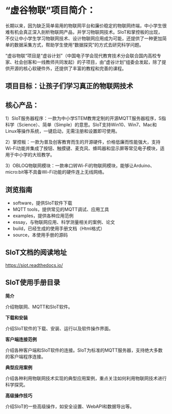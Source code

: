# “虚谷物联”项目简介：

  长期以来，因为缺乏简单易用的物联网平台和廉价稳定的物联网终端，中小学生很难有机会真正深入剖析物联网产品，并学习物联网技术。SIoT和掌控板的出现，不仅让中小学生学习物联网技术、设计物联网应用成为可能，还提供了一种更加简单的数据采集方式，帮助学生使用“数据探究”的方式去研究科学问题。
    
  “虚谷物联“项目是“虚谷计划”（中国电子学会现代教育技术分会联合国内高校专家、社会创客和一线教师共同发起）的子项目，由“虚谷计划”组委会发起，除了提供开源的核心软硬件外，还提供了丰富的教程和完善的课程。

## 项目目标：让孩子们学习真正的物联网技术

## 核心产品：
  1）SIoT服务器程序：一款为中小学STEM教育定制的开源MQTT服务器程序，S指科学（Science）、简单（Simple）的意思。SIoT支持Win10、Win7、Mac和Linux等操作系统，一键启动，无需注册和设置即可使用。
  
  2）掌控板：一款为普及创客教育而生的开源硬件，价格低廉而性能强大，支持Wi-Fi功能并集成了按钮、触摸键、麦克风、蜂鸣器和显示屏等常见电子模块，适用于中小学的大班教学。
  
  3）OBLOQ物联网模块：一款串口转Wi-Fi的物联网模块，能够让Arduino、micro:bit等不具备Wi-Fi功能的硬件连上无线网络。

## 浏览指南

- software，提供SIoT软件下载
- MQTT tools，提供常见的MQTT调试、应用工具
- examples，提供各种应用范例
- essay，与物联网应用、科学测量相关的案例、论文
- build，已经生成的使用手册文档（Html格式）
- source，本使用手册的源码

## SIoT文档的阅读地址

  https://siot.readthedocs.io/

## SIoT使用手册目录

**简介**

介绍物联网、MQTT和SIoT软件。

**下载和安装**

介绍SIoT软件的下载、安装、运行以及软件操作界面。

**客户端连接范例**

介绍各种客户端和SIoT软件的连接。SIoT为标准的MQTT服务器，支持绝大多数的客户端程序连接。

**典型应用案例**

介绍各种利用物联网技术实现的典型应用案例，重点关注如何利用物联网技术进行科学探究。

**高级操作技巧**

介绍SIoT的一些高级操作，如安全设置、WebAPI和数据导出等。
